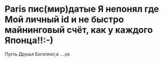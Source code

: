 # Paris пис(мир)датые Я непонял где Мой личный id и не быстро майнинговый счёт, как у каждого Японца!!:-)
Пусть Друзья Богатеют,а ....уе.
